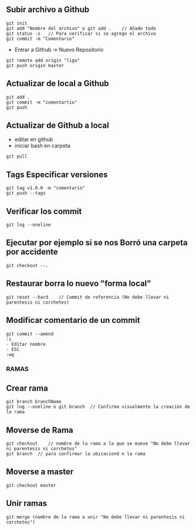 ## Subir archivo a Github
```
git init
git add "Nombre del archivo" o git add .    // Añade todo
git status -s   // Para verificar si se agrego el archivo
git commit -m "Comentario"
```
- Entrar a Github -> Nuevo Repositorio
```
git remote add origin "liga"
git push origin master
```

## Actualizar de local a Github
```
git add .
git commit -m "comentartio"
git push
```

## Actualizar de Github a local
- editar en github
- iniciar bash en carpeta
```
git pull
```

## Tags Especificar versiones
```
git tag v1.0.0 -m "comentario"
git push --tags
```

## Verificar los commit
```
git log --oneline
```

## Ejecutar por ejemplo si se nos Borró una carpeta por accidente
```
git checkout --.
```

## Restaurar borra lo nuevo "forma local"
```
git reset --hard    // Commit de referencia (No debe llevar ni parentesis ni corchetes)
```

## Modificar comentario de un commit
```
git commit --amend 
:i
- Editar nombre
- ESC
:wq
```

### RAMAS
## Crear rama
```
git branch branchName
git log --oneline o git branch  // Confirma visualmente la creación de la rama
```

## Moverse de Rama
```
git checkout    // nombre de la rama a la que se mueve "No debe llevar ni parentesis ni corchetes"
git branch  // para confirmar la ubicaciond e la rama
```

## Moverse a master
```
git checkout master
```

## Unir ramas
```
git merge (nombre de la rama a unir "No debe llevar ni parentesis ni corchetes")
```